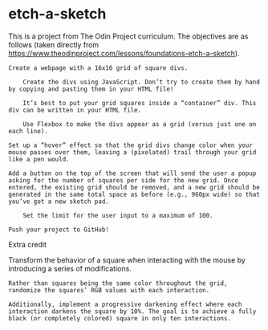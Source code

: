 # etch-a-sketch

This is a project from The Odin Project curriculum. The objectives are as follows (taken directly from https://www.theodinproject.com/lessons/foundations-etch-a-sketch).


    Create a webpage with a 16x16 grid of square divs.

        Create the divs using JavaScript. Don’t try to create them by hand by copying and pasting them in your HTML file!

        It’s best to put your grid squares inside a “container” div. This div can be written in your HTML file.

        Use Flexbox to make the divs appear as a grid (versus just one on each line).

    Set up a “hover” effect so that the grid divs change color when your mouse passes over them, leaving a (pixelated) trail through your grid like a pen would.      

    Add a button on the top of the screen that will send the user a popup asking for the number of squares per side for the new grid. Once entered, the existing grid should be removed, and a new grid should be generated in the same total space as before (e.g., 960px wide) so that you’ve got a new sketch pad. 

        Set the limit for the user input to a maximum of 100.

    Push your project to GitHub!


Extra credit

Transform the behavior of a square when interacting with the mouse by introducing a series of modifications.

    Rather than squares being the same color throughout the grid, randomize the squares’ RGB values with each interaction.
    
    Additionally, implement a progressive darkening effect where each interaction darkens the square by 10%. The goal is to achieve a fully black (or completely colored) square in only ten interactions. 